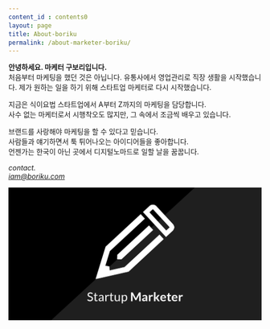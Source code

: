 ```yaml
---
content_id : contents0
layout: page
title: About-boriku
permalink: /about-marketer-boriku/
---
```


**안녕하세요. 마케터 구보리입니다.** <br>
처음부터 마케팅을 했던 것은 아닙니다. 유통사에서 영업관리로 직장 생활을 시작했습니다. 제가 원하는 일을 하기 위해 스타트업 마케터로 다시 시작했습니다.

지금은 식이요법 스타트업에서 A부터 Z까지의 마케팅을 담당합니다. <br>
사수 없는 마케터로서 시행착오도 많지만, 그 속에서 조금씩 배우고 있습니다.

브랜드를 사랑해야 마케팅을 할 수 있다고 믿습니다.<br>
사람들과 얘기하면서 툭 튀어나오는 아이디어들을 좋아합니다.<br>
언젠가는 한국이 아닌 곳에서 디지털노마드로 일할 날을 꿈꿉니다.<br>


*contact.<br>
iam@boriku.com*

![](/img/image-2.png)
